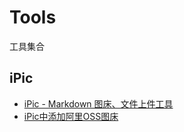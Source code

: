 # Tools
工具集合

## iPic

* [iPic - Markdown 图床、文件上件工具](/Article/ipic/iPic-Markdown图床.文件上件工具.md)
* [iPic中添加阿里OSS图床](/Article/ipic/iPic中添加阿里OSS图床.md)


